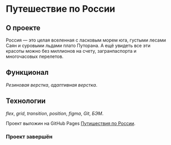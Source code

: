 # Путешествие по России

## О проекте

Россия — это целая вселенная с ласковым морем юга, густыми лесами Саян и суровыми льдами плато Путорана. А ещё увидеть все эти красоты можно без миллионов на счету, загранпаспорта и многочасовых перелетов.


## Функционал

_Резиновая верстка_, _адаптивная верстка_.

## Технологии

_flex_, _grid_, _transition_, _position_, _figma_, _Git_, _БЭМ_.


Проект выложин на GitHub Pages [Путишествия по России](https://valeryavdeev.github.io/russian-travel/).

### Проект завершён